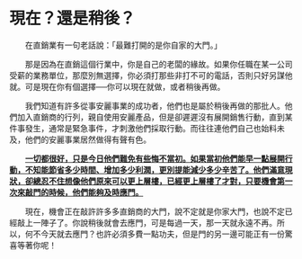 # 現在？還是稍後？

&emsp;&emsp;在直銷業有一句老話說：「最難打開的是你自家的大門。」

&emsp;&emsp;那是因為在直銷這個行業中，你是自己的老闆的緣故。如果你任職在某一公司受薪的業務單位，那麼別無選擇，你必須打那些非打不可的電話，否則只好另謀他就。可是現在你有個選擇──你可以現在就做，或者稍後再做。

&emsp;&emsp;我們知道有許多從事安麗事業的成功者，他們也是屬於稍後再做的那批人。他們加入直銷商的行列，親自使用安麗產品，但是卻遲遲沒有展開銷售行動，直到某件事發生，通常是緊急事件，才刺激他們採取行動。而往往連他們自己也始料未及，他們的安麗事業居然做得有聲有色。

&emsp;&emsp;[**一切都很好，只是今日他們難免有些悔不當初。如果當初他們能早一點展開行動，不知能節省多少時間、增加多少利潤，更別提能減少多少辛苦了。他們滿意現狀，卻總忍不住想像他們原來可以更上層樓，已經更上層樓了才對，只要機會第一次來敲門的時候，他們能夠及時應門。**]()

&emsp;&emsp;現在，機會正在敲許許多多直銷商的大門，說不定就是你家大門，也說不定已經敲上一陣子了。你說稍後就會去應門，可是每過一天，那一天就永遠不再。所以，何不今天就去應門？也許必須多費一點功夫，但是門的另一邊可能正有一份驚喜等著你呢！

